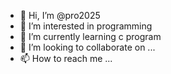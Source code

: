- 👋 Hi, I’m @pro2025
- 👀 I’m interested in programming 
- 🌱 I’m currently learning c program 
- 💞️ I’m looking to collaborate on ...
- 📫 How to reach me ...

<!---
pro2025/pro2025 is a ✨ special ✨ repository because its `README.md` (this file) appears on your GitHub profile.
You can click the Preview link to take a look at your changes.
--->
